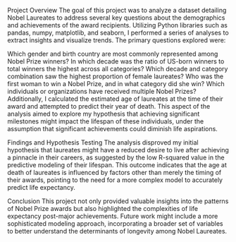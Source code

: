 Project Overview The goal of this project was to analyze a dataset detailing Nobel Laureates to address several key questions about the demographics and achievements of the award recipients. Utilizing Python libraries such as pandas, numpy, matplotlib, and seaborn, I performed a series of analyses to extract insights and visualize trends. The primary questions explored were:

Which gender and birth country are most commonly represented among Nobel Prize winners?
In which decade was the ratio of US-born winners to total winners the highest across all categories?
Which decade and category combination saw the highest proportion of female laureates?
Who was the first woman to win a Nobel Prize, and in what category did she win?
Which individuals or organizations have received multiple Nobel Prizes?
Additionally, I calculated the estimated age of laureates at the time of their award and attempted to predict their year of death. This aspect of the analysis aimed to explore my hypothesis that achieving significant milestones might impact the lifespan of these individuals, under the assumption that significant achievements could diminish life aspirations.

Findings and Hypothesis Testing The analysis disproved my initial hypothesis that laureates might have a reduced desire to live after achieving a pinnacle in their careers, as suggested by the low R-squared value in the predictive modeling of their lifespan. This outcome indicates that the age at death of laureates is influenced by factors other than merely the timing of their awards, pointing to the need for a more complex model to accurately predict life expectancy.

Conclusion This project not only provided valuable insights into the patterns of Nobel Prize awards but also highlighted the complexities of life expectancy post-major achievements. Future work might include a more sophisticated modeling approach, incorporating a broader set of variables to better understand the determinants of longevity among Nobel Laureates.
